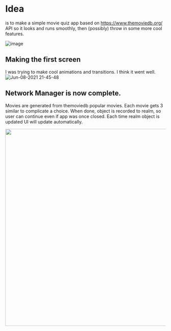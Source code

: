 # Idea
is to make a simple movie quiz app based on https://www.themoviedb.org/ API so it looks and runs smoothly, then (possibly) throw in some more cool features.

![image](https://user-images.githubusercontent.com/29929897/120940314-4cbb6900-c725-11eb-9598-9320a47ab78d.png)

## Making the first screen
I was trying to make cool animations and transitions. I think it went well.
![Jun-08-2021 21-45-48](https://user-images.githubusercontent.com/29929897/121240366-e9efdc00-c8a2-11eb-92b4-da3aa943b8f9.gif)

## Network Manager is now complete. 
Movies are generated from themoviedb popular movies. Each movie gets 3 similar to complicate a choice. When done, object is recorded to realm, so user can continue even if app was once closed. Each time realm object is updated UI will update automatically.

<img src="https://user-images.githubusercontent.com/29929897/121979007-0653b300-cd92-11eb-8106-0435d054e2ea.jpg" height="620">
